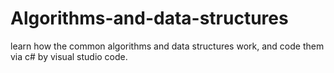 # Algorithms-and-data-structures
learn how the common algorithms and data structures work, and code them via c# by visual studio code.
